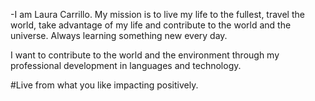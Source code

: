 -I am Laura Carrillo. My mission is to live my life to the fullest, travel the world, take advantage of my life and contribute to the world and the universe. Always learning something new every day.

I want to contribute to the world and the environment through my professional development in languages and technology.

#Live from what you like impacting positively.

<!---
LauCarrillo21/LauCarrillo21 is a ✨ special ✨ repository because its `README.md` (this file) appears on your GitHub profile.
You can click the Preview link to take a look at your changes.
--->
